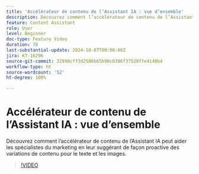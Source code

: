 ```yaml
---
title: 'Accélérateur de contenu de l’Assistant IA : vue d’ensemble'
description: Découvrez comment l’accélérateur de contenu de l’Assistant IA peut aider les spécialistes du marketing en leur suggérant de façon proactive des variations de contenu pour le texte et les images.
feature: Content Assistant
role: User
level: Beginner
doc-type: Feature Video
duration: 78
last-substantial-update: 2024-10-07T00:00:00Z
jira: KT-16296
source-git-commit: 32998cff3d2506b65b98c0396f37520ffe4140b4
workflow-type: ht
source-wordcount: '52'
ht-degree: 100%

---
```



# Accélérateur de contenu de l’Assistant IA : vue d’ensemble

Découvrez comment l’accélérateur de contenu de l’Assistant IA peut aider les spécialistes du marketing en leur suggérant de façon proactive des variations de contenu pour le texte et les images.

>[!VIDEO](https://video.tv.adobe.com/v/3432772/?learn=on)
